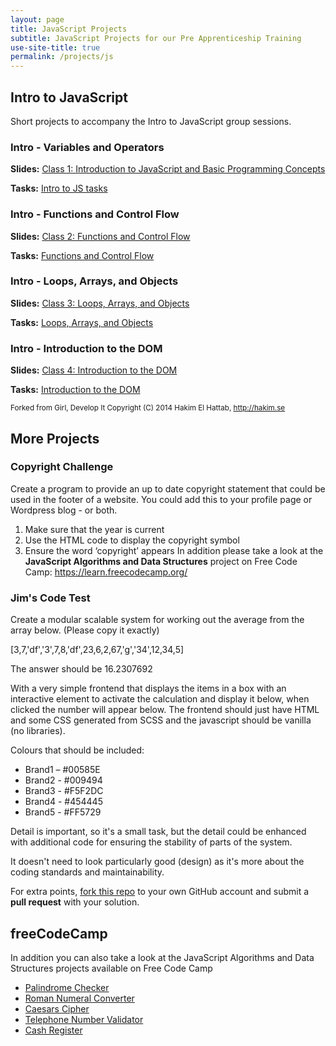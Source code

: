 ```yaml
---
layout: page
title: JavaScript Projects
subtitle: JavaScript Projects for our Pre Apprenticeship Training
use-site-title: true
permalink: /projects/js
---
```


## Intro to JavaScript
Short projects to accompany the Intro to JavaScript group sessions.

### Intro - Variables and Operators
**Slides:** [Class 1: Introduction to JavaScript and Basic Programming Concepts](http://girldevelopit.github.io/gdi-featured-js-intro/class1.html)

**Tasks:** [Intro to JS tasks](js1)

### Intro - Functions and Control Flow
**Slides:** [Class 2: Functions and Control Flow](http://girldevelopit.github.io/gdi-featured-js-intro/class2.html)

**Tasks:** [Functions and Control Flow](js2)


### Intro - Loops, Arrays, and Objects
**Slides:** [Class 3: Loops, Arrays, and Objects](http://girldevelopit.github.io/gdi-featured-js-intro/class3.html)

**Tasks:** [Loops, Arrays, and Objects](js3)

### Intro - Introduction to the DOM
**Slides:** [Class 4: Introduction to the DOM](http://girldevelopit.github.io/gdi-featured-js-intro/class4.html)

**Tasks:** [Introduction to the DOM](js4)

<sub>Forked from Girl, Develop It
Copyright (C) 2014 Hakim El Hattab, http://hakim.se</sub>

## More Projects

### Copyright Challenge
Create a program to provide an up to date copyright statement that could be used in the footer of a website. You could add this to your profile page or Wordpress blog - or both.

1. Make sure that the year is current
1. Use the HTML code to display the copyright symbol
1. Ensure the word ‘copyright’ appears
In addition please take a look at the **JavaScript Algorithms and Data Structures** project on Free Code Camp:
https://learn.freecodecamp.org/

### Jim's Code Test

Create a modular scalable system for working out the average from the array below. (Please copy it
exactly)

[3,7,'df','3',7,8,'df',23,6,2,67,'g','34',12,34,5]

The answer should be 16.2307692

With a very simple frontend that displays the items in a box with an interactive element to activate the calculation and display it below, when clicked the number will appear below. The frontend should just have HTML and some CSS generated from SCSS and the javascript should be vanilla (no libraries).

Colours that should be included:
* Brand1 – #00585E
* Brand2 - #009494
* Brand3 - #F5F2DC
* Brand4 - #454445
* Brand5 - #FF5729

Detail is important, so it's a small task, but the detail could be enhanced with additional code for ensuring the stability of parts of the system.

It doesn't need to look particularly good (design) as it's more about the coding standards and
maintainability.

For extra points, [fork this repo](https://github.com/wdanuk/wda-code-test) to your own GitHub account and submit a **pull request** with your solution.

## freeCodeCamp

In addition you can also take a look at the JavaScript Algorithms and Data Structures projects available on Free Code Camp

  * [Palindrome Checker](https://learn.freecodecamp.org/javascript-algorithms-and-data-structures/javascript-algorithms-and-data-structures-projects/palindrome-checker)
  * [Roman Numeral Converter](https://learn.freecodecamp.org/javascript-algorithms-and-data-structures/javascript-algorithms-and-data-structures-projects/roman-numeral-converter)
  * [Caesars Cipher](https://learn.freecodecamp.org/javascript-algorithms-and-data-structures/javascript-algorithms-and-data-structures-projects/caesars-cipher)
  * [Telephone Number Validator](https://learn.freecodecamp.org/javascript-algorithms-and-data-structures/javascript-algorithms-and-data-structures-projects/telephone-number-validator)
  * [Cash Register](https://learn.freecodecamp.org/javascript-algorithms-and-data-structures/javascript-algorithms-and-data-structures-projects/cash-register)

